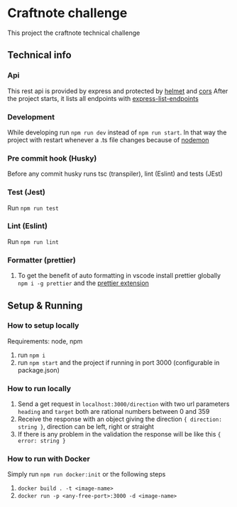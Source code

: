 # Craftnote challenge

This project the craftnote technical challenge

## Technical info

### Api

This rest api is provided by express and protected by [helmet](https://www.npmjs.com/package/helmet) and [cors](https://www.npmjs.com/package/cors)
After the project starts, it lists all endpoints with [express-list-endpoints](https://www.npmjs.com/package/express-list-endpoints)

### Development

While developing run `npm run dev` instead of `npm run start`. In that way the project with restart whenever a .ts file changes because of [nodemon](https://www.npmjs.com/package/nodemon)

### Pre commit hook (Husky)

Before any commit husky runs tsc (transpiler), lint (Eslint) and tests (JEst)

### Test (Jest)

Run `npm run test`

### Lint (Eslint)

Run `npm run lint`

### Formatter (prettier)

1. To get the benefit of auto formatting in vscode install prettier globally `npm i -g prettier` and the [prettier extension](https://marketplace.visualstudio.com/items?itemName=esbenp.prettier-vscode)

## Setup & Running

### How to setup locally

Requirements: node, npm

1. run `npm i`
1. run `npm start` and the project if running in port 3000 (configurable in package.json)

### How to run locally

1. Send a get request in `localhost:3000/direction` with two url parameters `heading` and `target` both are rational numbers between 0 and 359
1. Receive the response with an object giving the direction `{ direction: string }`, direction can be left, right or straight
1. If there is any problem in the validation the response will be like this `{ error: string }`

### How to run with Docker

Simply run `npm run docker:init` or the following steps

1. `docker build . -t <image-name>`
1. `docker run -p <any-free-port>:3000 -d <image-name>`
